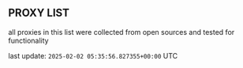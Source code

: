 ## PROXY LIST

all proxies in this list were collected from open sources and tested for functionality

last update: `2025-02-02 05:35:56.827355+00:00` UTC